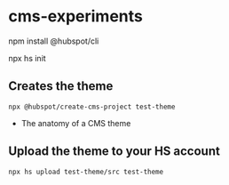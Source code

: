 # cms-experiments

npm install @hubspot/cli

npx hs init

## Creates the theme

`npx @hubspot/create-cms-project test-theme`

- The anatomy of a CMS theme

## Upload the theme to your HS account

`npx hs upload test-theme/src test-theme`
